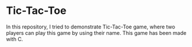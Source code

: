 # Tic-Tac-Toe
In this repository, I tried to demonstrate Tic-Tac-Toe game, where two players can play this game by using their name. This game has been made with C.
